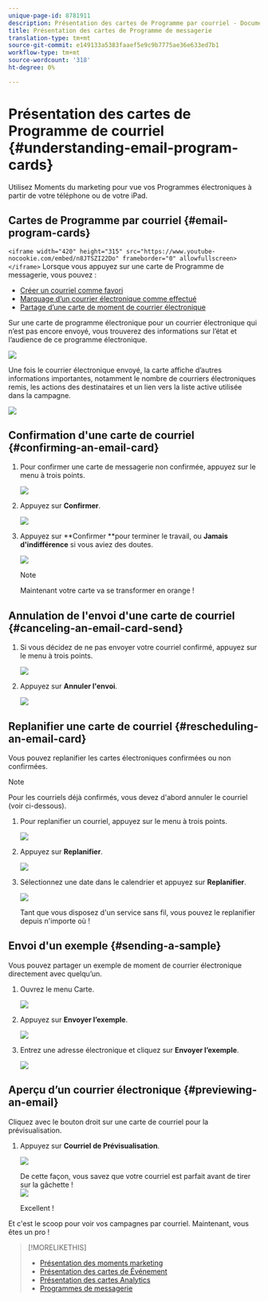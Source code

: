 ```yaml
---
unique-page-id: 8781911
description: Présentation des cartes de Programme par courriel - Documents marketing - Documentation du produit
title: Présentation des cartes de Programme de messagerie
translation-type: tm+mt
source-git-commit: e149133a5383faaef5e9c9b7775ae36e633ed7b1
workflow-type: tm+mt
source-wordcount: '318'
ht-degree: 0%

---
```



# Présentation des cartes de Programme de courriel {#understanding-email-program-cards}

Utilisez Moments du marketing pour vue vos Programmes électroniques à partir de votre téléphone ou de votre iPad.

## Cartes de Programme par courriel {#email-program-cards}

`<iframe width="420" height="315" src="https://www.youtube-nocookie.com/embed/n8JTSZI22Do" frameborder="0" allowfullscreen></iframe>` Lorsque vous appuyez sur une carte de Programme de messagerie, vous pouvez :

* [Créer un courriel comme favori](../../../../../product-docs/core-marketo-concepts/mobile-apps/marketo-moments/working-with-moments/creating-a-favorite.md)
* [Marquage d’un courrier électronique comme effectué](../../../../../product-docs/core-marketo-concepts/mobile-apps/marketo-moments/working-with-moments/marking-it-done.md)
* [Partage d’une carte de moment de courrier électronique](../../../../../product-docs/core-marketo-concepts/mobile-apps/marketo-moments/working-with-moments/sharing-a-moment.md)

Sur une carte de programme électronique pour un courrier électronique qui n’est pas encore envoyé, vous trouverez des informations sur l’état et l’audience de ce programme électronique.

![](assets/image2015-7-2-9-3a33-3a47.png)

Une fois le courrier électronique envoyé, la carte affiche d’autres informations importantes, notamment le nombre de courriers électroniques remis, les actions des destinataires et un lien vers la liste active utilisée dans la campagne.

![](assets/image2015-9-25-10-3a5-3a29.png)

## Confirmation d&#39;une carte de courriel {#confirming-an-email-card}

1. Pour confirmer une carte de messagerie non confirmée, appuyez sur le menu à trois points.

   ![](assets/image2015-7-16-17-3a6-3a16.png)

1. Appuyez sur **Confirmer**.

   ![](assets/image2015-7-16-17-3a8-3a34.png)

1. Appuyez sur **Confirmer **pour terminer le travail, ou **Jamais d&#39;indifférence** si vous aviez des doutes.

   ![](assets/image2015-7-16-17-3a12-3a18.png)

   >[!NOTE]
   >
   >Maintenant votre carte va se transformer en orange !

## Annulation de l&#39;envoi d&#39;une carte de courriel {#canceling-an-email-card-send}

1. Si vous décidez de ne pas envoyer votre courriel confirmé, appuyez sur le menu à trois points.

   ![](assets/image2015-7-17-9-3a50-3a49.png)

1. Appuyez sur **Annuler l&#39;envoi**.

   ![](assets/image2015-7-17-9-3a52-3a54.png)

## Replanifier une carte de courriel {#rescheduling-an-email-card}

Vous pouvez replanifier les cartes électroniques confirmées ou non confirmées.

>[!NOTE]
>
>Pour les courriels déjà confirmés, vous devez d&#39;abord annuler le courriel (voir ci-dessous).

1. Pour replanifier un courriel, appuyez sur le menu à trois points.

   ![](assets/image2015-7-17-9-3a58-3a44.png)

1. Appuyez sur **Replanifier**.

   ![](assets/image2015-7-17-10-3a0-3a32.png)

1. Sélectionnez une date dans le calendrier et appuyez sur **Replanifier**.

   ![](assets/image2015-7-17-10-3a5-3a55.png)

   Tant que vous disposez d&#39;un service sans fil, vous pouvez le replanifier depuis n&#39;importe où !

## Envoi d&#39;un exemple {#sending-a-sample}

Vous pouvez partager un exemple de moment de courrier électronique directement avec quelqu’un.

1. Ouvrez le menu Carte.

   ![](assets/image2015-7-14-16-3a44-3a7.png)

1. Appuyez sur **Envoyer l’exemple**.

   ![](assets/image2015-7-14-16-3a40-3a54.png)

1. Entrez une adresse électronique et cliquez sur **Envoyer l’exemple**.

   ![](assets/image2015-7-14-17-3a2-3a32.png)

## Aperçu d’un courrier électronique {#previewing-an-email}

Cliquez avec le bouton droit sur une carte de courriel pour la prévisualisation.

1. Appuyez sur **Courriel de Prévisualisation**.

   ![](assets/image2015-7-14-16-3a42-3a21.png)

   De cette façon, vous savez que votre courriel est parfait avant de tirer sur la gâchette !\
   ![](assets/image2015-6-30-11-3a15-3a22.png)

   Excellent !

Et c&#39;est le scoop pour voir vos campagnes par courriel. Maintenant, vous êtes un pro !

>[!MORELIKETHIS]
>
>* [Présentation des moments marketing](understanding-marketo-moments.md)
>* [Présentation des cartes de Événement](understanding-event-cards.md)
>* [Présentation des cartes Analytics](understanding-analytics-cards.md)
>* [Programmes de messagerie](http://docs.marketo.com/display/docs/email+programs)

>



